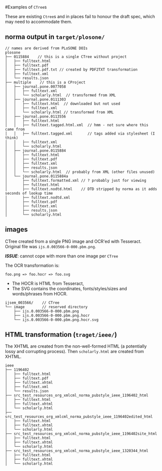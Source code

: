 #Examples of `CTree`s

These are existing `Ctree`s and in places fail to honour the draft spec, which may need to accommodate them.

## norma output in `target/plosone/`

```
// names are derived from PLoSONE DOIs
plosone
├── 0115884    // this is a single CTree without project
│   ├── fulltext.html
│   ├── fulltext.pdf
│   ├── fulltext.pdf.txt // created by PDF2TXT transformation
│   ├── fulltext.xml
│   └── results.json
├── multiple    // this is a CProject
│   ├── journal.pone.0077058
│   │   ├── fulltext.xml
│   │   └── scholarly.html  // transformed from XML
│   ├── journal.pone.0111303
│   │   ├── fulltext.html  // downloaded but not used
│   │   ├── fulltext.xml
│   │   └── scholarly.html // transformed from XML 
│   ├── journal.pone.0113556
│   │   ├── fulltext.html
│   │   ├── fulltext.tagged.html.xml  // hmm - not sure where this came from
│   │   ├── fulltext.tagged.xml       // tags added via stylesheet (I think)
│   │   ├── fulltext.xml
│   │   └── scholarly.html
│   ├── journal.pone.0115884
│   │   ├── fulltext.html
│   │   ├── fulltext.pdf
│   │   ├── fulltext.xml
│   │   ├── results.json
│   │   └── scholarly.html  // probably from XML (other files unused)
│   └── journal.pone.0115884a
│       ├── fulltext.formatted.xml // ? probably just for viewing
│       ├── fulltext.html
│       ├── fulltext.nodtd.html    // DTD stripped by norma as it adds seconds of lookup time
│       ├── fulltext.nodtd.xml
│       ├── fulltext.pdf
│       ├── fulltext.xml
│       ├── results.json
│       └── scholarly.html
```

## images

CTree created from a single PNG image and OCR'ed with Tesseract. Original file was `ijs.0.003566-0-000.pbm.png`. 

***ISSUE***: cannot cope with more than one image per `CTree`

The OCR transformation is:
```
foo.png => foo.hocr => foo.svg
```

 * The HOCR is HTML from Tesseract, 
 * The SVG contains the coordinates, fonts/styles/sizes and words/phrases from HOCR.

```
ijsem_003566/    // CTree
└── image        // reserved directory
    ├── ijs.0.003566-0-000.pbm.png
    ├── ijs.0.003566-0-000.pbm.png.hocr
    └── ijs.0.003566-0-000.pbm.png.hocr.svg

```

## HTML transformation (`traget/ieee/`)

The XHTML are created from the non-well-formed HTML (a potentially lossy and corrupting process). Then
`scholarly.html` are created from XHTML.
```
ieee
├── 1196402
│   ├── fulltext.html
│   ├── fulltext.pdf
│   ├── fulltext.xhtml
│   ├── fulltext.xml
│   └── results.json
├── src_test_resources_org_xmlcml_norma_pubstyle_ieee_1196402_html
│   ├── fulltext.html
│   ├── fulltext.xhtml
│   └── scholarly.html
├── src_test_resources_org_xmlcml_norma_pubstyle_ieee_1196402edited_html
│   ├── fulltext.html
│   ├── fulltext.xhtml
│   └── scholarly.html
├── src_test_resources_org_xmlcml_norma_pubstyle_ieee_1196402site_html
│   ├── fulltext.html
│   ├── fulltext.xhtml
│   └── scholarly.html
├── src_test_resources_org_xmlcml_norma_pubstyle_ieee_1320344_html
│   ├── fulltext.html
│   ├── fulltext.xhtml
│   └── scholarly.html
```
